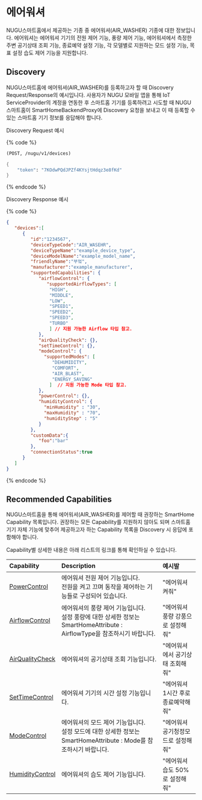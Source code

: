 # 에어워셔

NUGU스마트홈에서 제공하는 기종 중 에어워셔(AIR_WASHER) 기종에 대한 정보입니다. 에어워셔는 에어워셔 기기의 전원 제어 기능, 풍량 제어 기능, 에어워셔에서 측정한 주변 공기상태 조회 기능, 종료예약 설정 기능, 각 모델별로 지원하는 모드 설정 기능, 목표 설정 습도 제어 기능을 지원합니다.

## Discovery

NUGU스마트홈에 에어워셔(AIR_WASHER)를 등록하고자 할 때 Discovery Request/Response의 예시입니다. 사용자가 NUGU 모바일 앱을 통해 IoT ServiceProvider의 계정을 연동한 후 스마트홈 기기를 등록하려고 시도할 때 NUGU스마트홈이 SmartHomeBackendProxy에 Discovery 요청을 보내고 이 때 등록할 수 있는 스마트홈 기기 정보를 응답해야 합니다.

Discovery Request 예시

{% code %}
```scheme
(POST, /nugu/v1/devices)

{
    "token": "7KOdwPQdJPZf4KYsjtHdqz3e8fKd"
}
```
{% endcode %}

Discovery Response 예시

{% code %}
```json
{
   "devices":[
      {
         "id":"1234567",
         "deviceTypeCode":"AIR_WASEHR",
         "deviceTypeName":"example_device_type",
         "deviceModelName":"example_model_name",
         "friendlyName":"부엌",
         "manufacturer":"example_manufacturer",
         "supportedCapabilities": {
            "airflowControl": {
               "supportedAirflowTypes": [
                "HIGH",
                "MIDDLE",
                "LOW",
                "SPEED1",
                "SPEED2",
                "SPEED3",
                "TURBO"
                ] // 지원 가능한 Airflow 타입 참고.
            },
            "airQualityCheck": {},
            "setTimeControl": {},
            "modeControl": {
              "supportedModes": [
                 "DEHUMIDITY",
                 "COMFORT",
                 "AIR_BLAST",
                 "ENERGY_SAVING"
                ]  // 지원 가능한 Mode 타입 참고.
            },
            "powerControl": {},
            "humidityControl": {
              "minHumidity" : "30",
              "maxHumidity" : "70",
              "humidityStep" : "5"
            }
         },
         "customData":{
            "foo":"bar"
         },
         "connectionStatus":true
      }
   ]
}
```
{% endcode %}

## Recommended Capabilities

NUGU스마트홈을 통해 에어워셔(AIR_WASHER)를 제어할 때 권장하는 SmartHome Capability 목록입니다. 권장하는 모든 Capability를 지원하지 않아도 되며 스마트홈 기기 자체 기능에 맞추어 제공하고자 하는 Capability 목록을 Discovery 시 응답에 포함해야 합니다.

Capability별 상세한 내용은 아래 리스트의 링크를 통해 확인하실 수 있습니다.

| Capability                                                          | Description                                                                            | 예시발                  |
|:--------------------------------------------------------------------|:---------------------------------------------------------------------------------------|:---------------------|
| [PowerControl](../smarthomecapability/powercontrol-interface)       | 에어워셔 전원 제어 기능입니다.<br/>전원을 켜고 끄며 동작을 제어하는 기능들로 구성되어 있습니다.                               | "에어워셔 켜줘"            |
| [AirflowControl](../smarthomecapability/airflowcontrol-interface)   | 에어워셔의 풍량 제어 기능입니다.<br/>설정 풍량에 대한 상세한 정보는 SmartHomeAttribute : AirflowType을 참조하시기 바랍니다. | "에어워셔 풍량 강풍으로 설정해줘"  |
| [AirQualityCheck](../smarthomecapability/airqualitycheck-interface) | 에어워셔의 공기상태 조회 기능입니다.                                                                   | "에어워셔에서 공기상태 조회해줘"   |
| [SetTimeControl](../smarthomecapability/settimecontrol-interface)   | 에어워셔 기기의 시간 설정 기능입니다.                                                                  | "에어워셔 1시간 후로 종료예약해줘" |
| [ModeControl](../smarthomecapability/modecontrol-interface)         | 에어워셔의 모드 제어 기능입니다.<br/>설정 모드에 대한 상세한 정보는 SmartHomeAttribute : Mode를 참조하시기 바랍니다.        | "에어워셔 공기청정모드로 설정해줘"  |
| [HumidityControl](../smarthomecapability/humiditycontrol-interface) | 에어워셔의 습도 제어 기능입니다.                                                                     | "에어워셔 습도 50%로 설정해줘"  |

